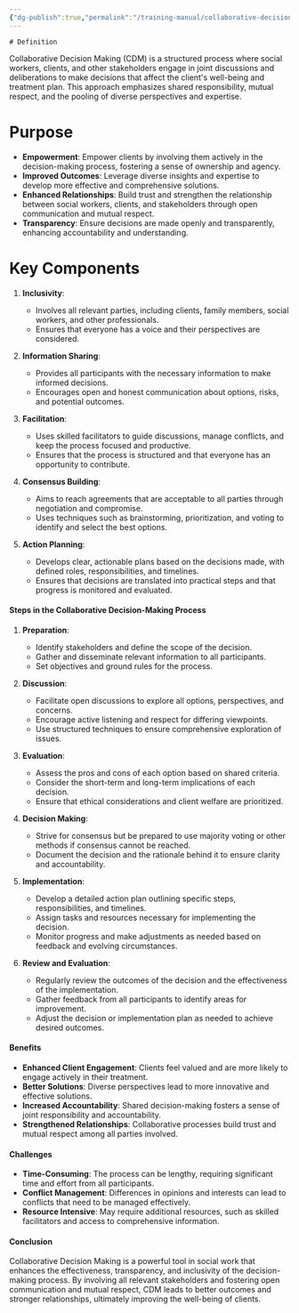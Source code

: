 ```yaml
---
{"dg-publish":true,"permalink":"/training-manual/collaborative-decision-making/"}
---
```


	# Definition

Collaborative Decision Making (CDM) is a structured process where social workers, clients, and other stakeholders engage in joint discussions and deliberations to make decisions that affect the client's well-being and treatment plan. This approach emphasizes shared responsibility, mutual respect, and the pooling of diverse perspectives and expertise.

# Purpose

- **Empowerment**: Empower clients by involving them actively in the decision-making process, fostering a sense of ownership and agency.
- **Improved Outcomes**: Leverage diverse insights and expertise to develop more effective and comprehensive solutions.
- **Enhanced Relationships**: Build trust and strengthen the relationship between social workers, clients, and stakeholders through open communication and mutual respect.
- **Transparency**: Ensure decisions are made openly and transparently, enhancing accountability and understanding.

# Key Components

1. **Inclusivity**:
    
    - Involves all relevant parties, including clients, family members, social workers, and other professionals.
    - Ensures that everyone has a voice and their perspectives are considered.
2. **Information Sharing**:
    
    - Provides all participants with the necessary information to make informed decisions.
    - Encourages open and honest communication about options, risks, and potential outcomes.
3. **Facilitation**:
    
    - Uses skilled facilitators to guide discussions, manage conflicts, and keep the process focused and productive.
    - Ensures that the process is structured and that everyone has an opportunity to contribute.
4. **Consensus Building**:
    
    - Aims to reach agreements that are acceptable to all parties through negotiation and compromise.
    - Uses techniques such as brainstorming, prioritization, and voting to identify and select the best options.
5. **Action Planning**:
    
    - Develops clear, actionable plans based on the decisions made, with defined roles, responsibilities, and timelines.
    - Ensures that decisions are translated into practical steps and that progress is monitored and evaluated.

#### Steps in the Collaborative Decision-Making Process

1. **Preparation**:
    
    - Identify stakeholders and define the scope of the decision.
    - Gather and disseminate relevant information to all participants.
    - Set objectives and ground rules for the process.
2. **Discussion**:
    
    - Facilitate open discussions to explore all options, perspectives, and concerns.
    - Encourage active listening and respect for differing viewpoints.
    - Use structured techniques to ensure comprehensive exploration of issues.
3. **Evaluation**:
    
    - Assess the pros and cons of each option based on shared criteria.
    - Consider the short-term and long-term implications of each decision.
    - Ensure that ethical considerations and client welfare are prioritized.
4. **Decision Making**:
    
    - Strive for consensus but be prepared to use majority voting or other methods if consensus cannot be reached.
    - Document the decision and the rationale behind it to ensure clarity and accountability.
5. **Implementation**:
    
    - Develop a detailed action plan outlining specific steps, responsibilities, and timelines.
    - Assign tasks and resources necessary for implementing the decision.
    - Monitor progress and make adjustments as needed based on feedback and evolving circumstances.
6. **Review and Evaluation**:
    
    - Regularly review the outcomes of the decision and the effectiveness of the implementation.
    - Gather feedback from all participants to identify areas for improvement.
    - Adjust the decision or implementation plan as needed to achieve desired outcomes.

#### Benefits

- **Enhanced Client Engagement**: Clients feel valued and are more likely to engage actively in their treatment.
- **Better Solutions**: Diverse perspectives lead to more innovative and effective solutions.
- **Increased Accountability**: Shared decision-making fosters a sense of joint responsibility and accountability.
- **Strengthened Relationships**: Collaborative processes build trust and mutual respect among all parties involved.

#### Challenges

- **Time-Consuming**: The process can be lengthy, requiring significant time and effort from all participants.
- **Conflict Management**: Differences in opinions and interests can lead to conflicts that need to be managed effectively.
- **Resource Intensive**: May require additional resources, such as skilled facilitators and access to comprehensive information.

#### Conclusion

Collaborative Decision Making is a powerful tool in social work that enhances the effectiveness, transparency, and inclusivity of the decision-making process. By involving all relevant stakeholders and fostering open communication and mutual respect, CDM leads to better outcomes and stronger relationships, ultimately improving the well-being of clients.